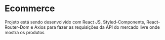 # Ecommerce


Projeto está sendo desenvolvido com React JS, Styled-Components, React-Router-Dom e Axios para fazer as requisições da API do mercado livre onde mostra os produtos
